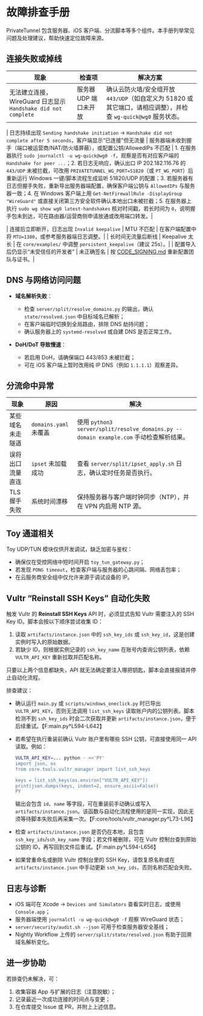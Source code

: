 # 故障排查手册

PrivateTunnel 包含服务器、iOS 客户端、分流脚本等多个组件。本手册列举常见问题及处理建议，帮助快速定位故障来源。

## 连接失败或掉线

| 现象 | 检查项 | 解决方案 |
| --- | --- | --- |
| 无法建立连接，WireGuard 日志显示 `Handshake did not complete` | 服务器 UDP 端口未开放 | 确认云防火墙/安全组开放 `443/UDP`（如自定义为 51820 或其它端口，请相应调整），并检查 `wg-quick@wg0` 服务状态。|

| 日志持续出现 `Sending handshake initiation` → `Handshake did not complete after 5 seconds`，客户端显示“已连接”但无流量 | 服务器端未收到握手（端口被运营商/NAT/防火墙屏蔽），或配置公钥/AllowedIPs 不匹配 | 1. 在服务器执行 `sudo journalctl -u wg-quick@wg0 -f`，观察是否有对应客户端的 `Handshake for peer ...`；2. 若日志无响应，确认出口 IP 202.182.116.76 的 `443/UDP` 未被拦截，可改用 `PRIVATETUNNEL_WG_PORT=51820`（或 `PT_WG_PORT`）后重新运行 Windows 一键/脚本流程生成监听 51820/UDP 的配置；3. 若服务器有日志但握手失败，重新导出服务器端配置，确保客户端公钥与 `AllowedIPs` 与服务器一致；4. 在 Windows 客户端上用 `Get-NetFirewallRule -DisplayGroup "WireGuard"` 或直接关闭第三方安全软件确认本地出口未被拦截；5. 在服务器上执行 `sudo wg show wg0 latest-handshakes` 核对时间戳，若长时间为 `0`，说明握手包未到达，可在路由器/运营商侧申请放通或改用端口转发。|

| 连接后立即断开，日志出现 `Invalid keepalive` | MTU 不匹配 | 在客户端配置中将 `MTU=1380`，或参考服务器端日志调整。|
| 长时间无流量后断线 | Keepalive 太长 | 在 `core/examples/` 中调整 `persistent_keepalive`（建议 25s）。|
| 配置导入后仍显示“未受信任的开发者” | 未正确签名 | 按 [CODE_SIGNING.md](CODE_SIGNING.md) 重新配置团队与证书。|

## DNS 与网络访问问题

- **域名解析失败**：
  - 检查 `server/split/resolve_domains.py` 的输出，确认 `state/resolved.json` 中目标域名已解析；
  - 在客户端临时切换到全局路由，排除 DNS 劫持问题；
  - 确认服务器上的 `systemd-resolved` 或自建 DNS 是否正常工作。

- **DoH/DoT 导致慢速**：
  - 若启用 DoH，请确保端口 443/853 未被拦截；
  - 可在 iOS 客户端上暂时改用纯 IP DNS（例如 `1.1.1.1`）观察差异。

## 分流命中异常

| 现象 | 原因 | 解决 |
| --- | --- | --- |
| 某些域名未走隧道 | `domains.yaml` 未覆盖 | 使用 `python3 server/split/resolve_domains.py --domain example.com` 手动检查解析结果。|
| 误将出口流量直连 | `ipset` 未加载成功 | 查看 `server/split/ipset_apply.sh` 日志，确认定时任务是否执行。|
| TLS 握手失败 | 系统时间漂移 | 保持服务器与客户端时钟同步（NTP），并在 VPN 内启用 NTP 源。|

## Toy 通道相关

Toy UDP/TUN 模块仅供开发调试，缺乏加密与鉴权：

- 确保仅在受控网络中短时间开启 `toy_tun_gateway.py`；
- 若发现 `PONG timeout`，检查客户端与服务器的心跳间隔、网络丢包率；
- 在云服务商安全组中仅允许来源于调试设备的 IP。

## Vultr “Reinstall SSH Keys” 自动化失败

触发 Vultr 的 **Reinstall SSH Keys** API 时，必须显式告知 Vultr 需要注入的 SSH Key ID。脚本会按以下顺序尝试收集 ID：

1. 读取 `artifacts/instance.json` 中的 `ssh_key_ids` 或 `ssh_key_id`，这是创建实例时写入的原始数据。
2. 若缺少 ID，则根据实例记录的 `ssh_key_name` 在账号内查询公钥列表，依赖 `VULTR_API_KEY` 重新拉取并匹配名称。

只要以上两个信息都缺失，API 就无法确定要注入哪把钥匙，脚本会直接报错并停止自动化流程。

排查建议：

- 确认运行 `main.py` 或 `scripts/windows_oneclick.py` 时已导出 `VULTR_API_KEY`，否则无法调用 `list_ssh_keys` 读取账户内的公钥列表。脚本检测不到 `ssh_key_ids` 时会二次获取并更新 `artifacts/instance.json`，便于后续重试。【F:main.py†L594-L642】

- 若希望在执行重装前确认 Vultr 账户里有哪些 SSH 公钥，可直接使用同一 API 读取。例如：

  ```bash
  VULTR_API_KEY=... python - <<'PY'
  import json, os
  from core.tools.vultr_manager import list_ssh_keys

  keys = list_ssh_keys(os.environ["VULTR_API_KEY"])
  print(json.dumps(keys, indent=2, ensure_ascii=False))
  PY
  ```

  输出会包含 `id`、`name` 等字段，可在重装前手动确认或写入 `artifacts/instance.json`。该函数与自动化流程使用的是同一实现，因此无须等待脚本失败后再采集一次。【F:core/tools/vultr_manager.py†L73-L96】


- 检查 `artifacts/instance.json` 是否仍在本地，且包含 `ssh_key_ids`/`ssh_key_name` 字段；若文件被删除，可在 Vultr 控制台查到原始公钥的 ID，再写回到文件后重试。【F:main.py†L594-L656】
- 如果曾重命名或删除 Vultr 控制台里的 SSH Key，请恢复原名称或在 `artifacts/instance.json` 中手动更新 `ssh_key_ids`，否则名称匹配会失败。

## 日志与诊断

- iOS 端可在 Xcode → `Devices and Simulators` 查看实时日志，或使用 `Console.app`；
- 服务器端使用 `journalctl -u wg-quick@wg0 -f` 观察 WireGuard 状态；
- `server/security/audit.sh --json` 可用于检查服务器安全基线；
- Nightly Workflow 上传的 `server/split/state/resolved.json` 有助于回溯域名解析变化。

## 进一步协助

若排查仍未解决，可：

1. 收集容器 App 与扩展的日志（注意脱敏）；
2. 记录最近一次成功连接的时间点与变更；
3. 在仓库提交 Issue 或 PR，并附上上述信息。
